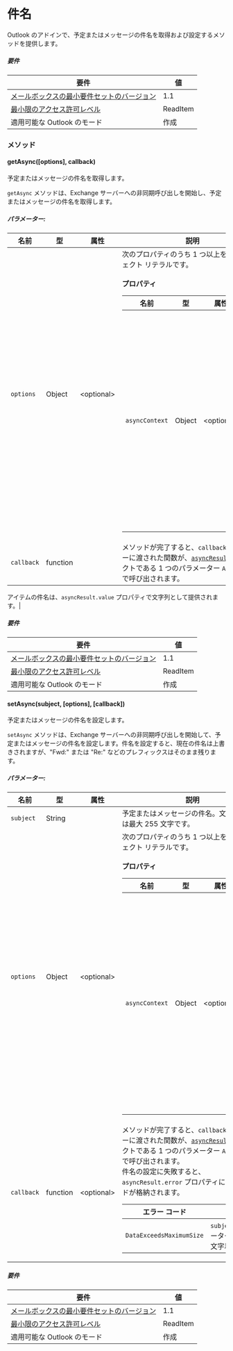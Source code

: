 

# <a name="subject"></a>件名

Outlook のアドインで、予定またはメッセージの件名を取得および設定するメソッドを提供します。

##### <a name="requirements"></a>要件

|要件| 値|
|---|---|
|[メールボックスの最小要件セットのバージョン](./tutorial-api-requirement-sets.md)| 1.1|
|[最小限のアクセス許可レベル](../../docs/outlook/understanding-outlook-add-in-permissions.md)| ReadItem|
|適用可能な Outlook のモード| 作成|

### <a name="methods"></a>メソッド

####  <a name="getasync([options],-callback)"></a>getAsync([options], callback)

予定またはメッセージの件名を取得します。

`getAsync` メソッドは、Exchange サーバーへの非同期呼び出しを開始し、予定またはメッセージの件名を取得します。

##### <a name="parameters:"></a>パラメーター:

|名前| 型| 属性| 説明|
|---|---|---|---|
|`options`| Object| &lt;optional&gt;|次のプロパティのうち 1 つ以上を含むオブジェクト リテラルです。<br/><br/>**プロパティ**<br/><table class="nested-table"><thead><tr><th>名前</th><th>型</th><th>属性</th><th>説明</th></tr></thead><tbody><tr><td><code>asyncContext</code></td><td>Object</td><td>&lt;optional&gt;</td><td>開発者は、コールバック メソッドでアクセスしたい任意のオブジェクトを提供できます。</td></tr></tbody></table>|
|`callback`| function||メソッドが完了すると、`callback` パラメーターに渡された関数が、[`asyncResult`](simple-types.md#asyncresult) オブジェクトである 1 つのパラメーター `AsyncResult` で呼び出されます。

アイテムの件名は、`asyncResult.value` プロパティで文字列として提供されます。|

##### <a name="requirements"></a>要件

|要件| 値|
|---|---|
|[メールボックスの最小要件セットのバージョン](./tutorial-api-requirement-sets.md)| 1.1|
|[最小限のアクセス許可レベル](../../docs/outlook/understanding-outlook-add-in-permissions.md)| ReadItem|
|適用可能な Outlook のモード| 作成|
####  <a name="setasync(subject,-[options],-[callback])"></a>setAsync(subject, [options], [callback])

予定またはメッセージの件名を設定します。

`setAsync` メソッドは、Exchange サーバーへの非同期呼び出しを開始して、予定またはメッセージの件名を設定します。件名を設定すると、現在の件名は上書きされますが、"Fwd:" または "Re:" などのプレフィックスはそのまま残ります。

##### <a name="parameters:"></a>パラメーター:

|名前| 型| 属性| 説明|
|---|---|---|---|
|`subject`| String||予定またはメッセージの件名。文字列の長さは最大 255 文字です。|
|`options`| Object| &lt;optional&gt;|次のプロパティのうち 1 つ以上を含むオブジェクト リテラルです。<br/><br/>**プロパティ**<br/><table class="nested-table"><thead><tr><th>名前</th><th>型</th><th>属性</th><th>説明</th></tr></thead><tbody><tr><td><code>asyncContext</code></td><td>Object</td><td>&lt;optional&gt;</td><td>開発者は、コールバック メソッドでアクセスしたい任意のオブジェクトを提供できます。</td></tr></tbody></table>|
|`callback`| function| &lt;optional&gt;|メソッドが完了すると、`callback` パラメーターに渡された関数が、[`asyncResult`](simple-types.md#asyncresult) オブジェクトである 1 つのパラメーター `AsyncResult` で呼び出されます。 <br/>件名の設定に失敗すると、`asyncResult.error` プロパティにエラー コードが格納されます。<br/><table class="nested-table"><thead><tr><th>エラー コード</th><th>説明</th></tr></thead><tbody><tr><td><code>DataExceedsMaximumSize</code></td><td><code>subject</code> パラメーターは 255 文字以上です。</td></tr></tbody></table>|

##### <a name="requirements"></a>要件

|要件| 値|
|---|---|
|[メールボックスの最小要件セットのバージョン](./tutorial-api-requirement-sets.md)| 1.1|
|[最小限のアクセス許可レベル](../../docs/outlook/understanding-outlook-add-in-permissions.md)| ReadItem|
|適用可能な Outlook のモード| 作成|
